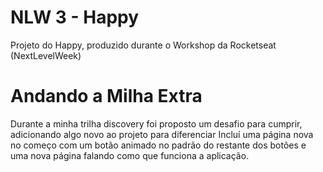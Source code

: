 # NLW 3 - Happy
Projeto do Happy, produzido durante o Workshop da Rocketseat (NextLevelWeek)

# Andando a Milha Extra

Durante a minha trilha discovery foi proposto um desafio para cumprir, adicionando algo novo ao projeto para diferenciar
Incluí uma página nova no começo com um botão animado no padrão do restante dos botões e uma nova página falando como que funciona a aplicação.
